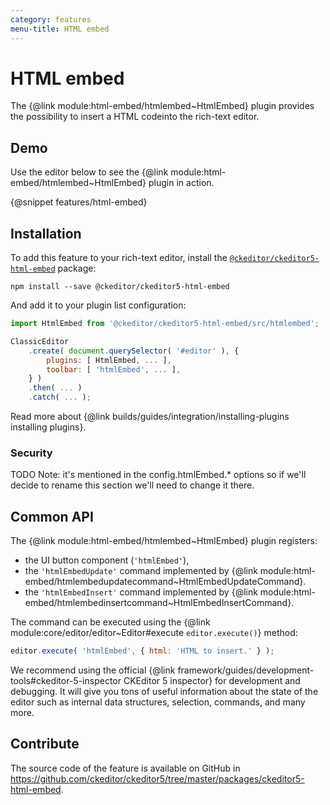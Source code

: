 ```yaml
---
category: features
menu-title: HTML embed
---
```


# HTML embed

The {@link module:html-embed/htmlembed~HtmlEmbed} plugin provides the possibility to insert a HTML codeinto the rich-text editor.

## Demo

Use the editor below to see the {@link module:html-embed/htmlembed~HtmlEmbed} plugin in action.

{@snippet features/html-embed}

## Installation

To add this feature to your rich-text editor, install the [`@ckeditor/ckeditor5-html-embed`](https://www.npmjs.com/package/@ckeditor/ckeditor5-html-embed) package:

```plaintext
npm install --save @ckeditor/ckeditor5-html-embed
```

And add it to your plugin list configuration:

```js
import HtmlEmbed from '@ckeditor/ckeditor5-html-embed/src/htmlembed';

ClassicEditor
	.create( document.querySelector( '#editor' ), {
		plugins: [ HtmlEmbed, ... ],
		toolbar: [ 'htmlEmbed', ... ],
	} )
	.then( ... )
	.catch( ... );
```

<info-box info>
	Read more about {@link builds/guides/integration/installing-plugins installing plugins}.
</info-box>

### Security

TODO
Note: it's mentioned in the config.htmlEmbed.* options so if we'll decide to rename this section we'll need to change it there.

## Common API

The {@link module:html-embed/htmlembed~HtmlEmbed} plugin registers:
* the UI button component (`'htmlEmbed'`),
* the `'htmlEmbedUpdate'` command implemented by {@link module:html-embed/htmlembedupdatecommand~HtmlEmbedUpdateCommand}.
* the `'htmlEmbedInsert'` command implemented by {@link module:html-embed/htmlembedinsertcommand~HtmlEmbedInsertCommand}.

The command can be executed using the {@link module:core/editor/editor~Editor#execute `editor.execute()`} method:

```js
editor.execute( 'htmlEmbed', { html: 'HTML to insert.' } );
```

<info-box>
	We recommend using the official {@link framework/guides/development-tools#ckeditor-5-inspector CKEditor 5 inspector} for development and debugging. It will give you tons of useful information about the state of the editor such as internal data structures, selection, commands, and many more.
</info-box>

## Contribute

The source code of the feature is available on GitHub in https://github.com/ckeditor/ckeditor5/tree/master/packages/ckeditor5-html-embed.
